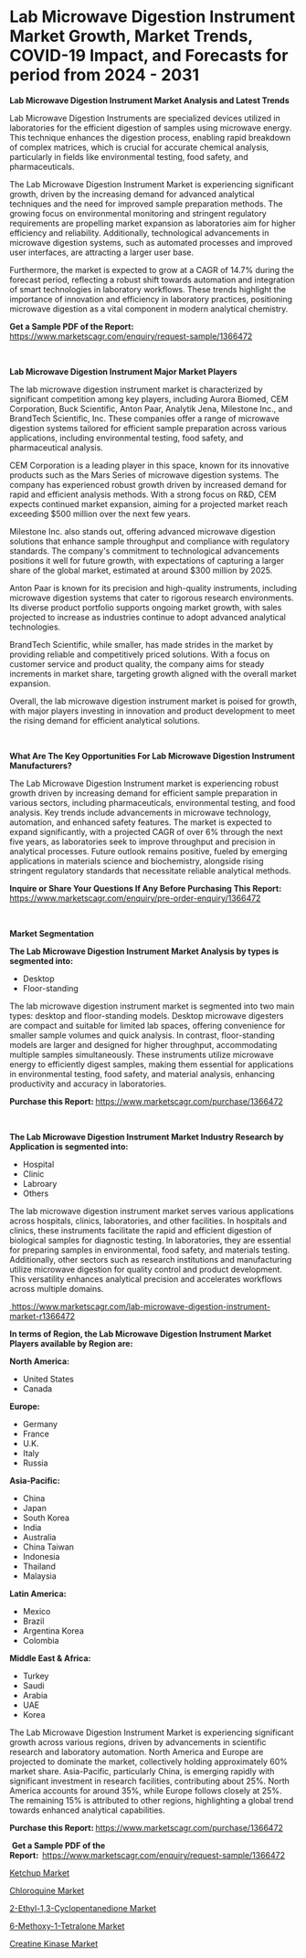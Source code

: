 <p><h1>Lab Microwave Digestion Instrument Market Growth, Market Trends, COVID-19 Impact, and Forecasts for period from 2024 - 2031</h1></p><p><strong>Lab Microwave Digestion Instrument Market Analysis and Latest Trends</strong></p>
<p><p>Lab Microwave Digestion Instruments are specialized devices utilized in laboratories for the efficient digestion of samples using microwave energy. This technique enhances the digestion process, enabling rapid breakdown of complex matrices, which is crucial for accurate chemical analysis, particularly in fields like environmental testing, food safety, and pharmaceuticals.</p><p>The Lab Microwave Digestion Instrument Market is experiencing significant growth, driven by the increasing demand for advanced analytical techniques and the need for improved sample preparation methods. The growing focus on environmental monitoring and stringent regulatory requirements are propelling market expansion as laboratories aim for higher efficiency and reliability. Additionally, technological advancements in microwave digestion systems, such as automated processes and improved user interfaces, are attracting a larger user base.</p><p>Furthermore, the market is expected to grow at a CAGR of 14.7% during the forecast period, reflecting a robust shift towards automation and integration of smart technologies in laboratory workflows. These trends highlight the importance of innovation and efficiency in laboratory practices, positioning microwave digestion as a vital component in modern analytical chemistry.</p></p>
<p><strong>Get a Sample PDF of the Report:&nbsp;</strong> <a href="https://www.marketscagr.com/enquiry/request-sample/1366472">https://www.marketscagr.com/enquiry/request-sample/1366472</a></p>
<p>&nbsp;</p>
<p><strong>Lab Microwave Digestion Instrument Major Market Players</strong></p>
<p><p>The lab microwave digestion instrument market is characterized by significant competition among key players, including Aurora Biomed, CEM Corporation, Buck Scientific, Anton Paar, Analytik Jena, Milestone Inc., and BrandTech Scientific, Inc. These companies offer a range of microwave digestion systems tailored for efficient sample preparation across various applications, including environmental testing, food safety, and pharmaceutical analysis.</p><p>CEM Corporation is a leading player in this space, known for its innovative products such as the Mars Series of microwave digestion systems. The company has experienced robust growth driven by increased demand for rapid and efficient analysis methods. With a strong focus on R&D, CEM expects continued market expansion, aiming for a projected market reach exceeding $500 million over the next few years.</p><p>Milestone Inc. also stands out, offering advanced microwave digestion solutions that enhance sample throughput and compliance with regulatory standards. The company's commitment to technological advancements positions it well for future growth, with expectations of capturing a larger share of the global market, estimated at around $300 million by 2025.</p><p>Anton Paar is known for its precision and high-quality instruments, including microwave digestion systems that cater to rigorous research environments. Its diverse product portfolio supports ongoing market growth, with sales projected to increase as industries continue to adopt advanced analytical technologies.</p><p>BrandTech Scientific, while smaller, has made strides in the market by providing reliable and competitively priced solutions. With a focus on customer service and product quality, the company aims for steady increments in market share, targeting growth aligned with the overall market expansion.</p><p>Overall, the lab microwave digestion instrument market is poised for growth, with major players investing in innovation and product development to meet the rising demand for efficient analytical solutions.</p></p>
<p>&nbsp;</p>
<p><strong>What Are The Key Opportunities For Lab Microwave Digestion Instrument Manufacturers?</strong></p>
<p><p>The Lab Microwave Digestion Instrument market is experiencing robust growth driven by increasing demand for efficient sample preparation in various sectors, including pharmaceuticals, environmental testing, and food analysis. Key trends include advancements in microwave technology, automation, and enhanced safety features. The market is expected to expand significantly, with a projected CAGR of over 6% through the next five years, as laboratories seek to improve throughput and precision in analytical processes. Future outlook remains positive, fueled by emerging applications in materials science and biochemistry, alongside rising stringent regulatory standards that necessitate reliable analytical methods.</p></p>
<p><strong>Inquire or Share Your Questions If Any Before Purchasing This Report:</strong> <a href="https://www.marketscagr.com/enquiry/pre-order-enquiry/1366472">https://www.marketscagr.com/enquiry/pre-order-enquiry/1366472</a></p>
<p>&nbsp;</p>
<p><strong>Market Segmentation</strong></p>
<p><strong>The Lab Microwave Digestion Instrument Market Analysis by types is segmented into:</strong></p>
<p><ul><li>Desktop</li><li>Floor-standing</li></ul></p>
<p><p>The lab microwave digestion instrument market is segmented into two main types: desktop and floor-standing models. Desktop microwave digesters are compact and suitable for limited lab spaces, offering convenience for smaller sample volumes and quick analysis. In contrast, floor-standing models are larger and designed for higher throughput, accommodating multiple samples simultaneously. These instruments utilize microwave energy to efficiently digest samples, making them essential for applications in environmental testing, food safety, and material analysis, enhancing productivity and accuracy in laboratories.</p></p>
<p><strong>Purchase this Report:&nbsp;</strong><a href="https://www.marketscagr.com/purchase/1366472">https://www.marketscagr.com/purchase/1366472</a></p>
<p>&nbsp;</p>
<p><strong>The Lab Microwave Digestion Instrument Market Industry Research by Application is segmented into:</strong></p>
<p><ul><li>Hospital</li><li>Clinic</li><li>Labroary</li><li>Others</li></ul></p>
<p><p>The lab microwave digestion instrument market serves various applications across hospitals, clinics, laboratories, and other facilities. In hospitals and clinics, these instruments facilitate the rapid and efficient digestion of biological samples for diagnostic testing. In laboratories, they are essential for preparing samples in environmental, food safety, and materials testing. Additionally, other sectors such as research institutions and manufacturing utilize microwave digestion for quality control and product development. This versatility enhances analytical precision and accelerates workflows across multiple domains.</p></p>
<p><a href="https://www.marketscagr.com/lab-microwave-digestion-instrument-market-r1366472">&nbsp;https://www.marketscagr.com/lab-microwave-digestion-instrument-market-r1366472</a></p>
<p><strong>In terms of Region, the Lab Microwave Digestion Instrument Market Players available by Region are:</strong></p>
<p>
    <p> <strong> North America: </strong>
        <ul>
            <li>United States</li>
            <li>Canada</li>
        </ul>
        </p> 
    <p> <strong> Europe: </strong>
        <ul>
            <li>Germany</li>
            <li>France</li>
            <li>U.K.</li>
            <li>Italy</li>
            <li>Russia</li>
        </ul>
        </p> 
    <p> <strong> Asia-Pacific: </strong>
        <ul>
            <li>China</li>
            <li>Japan</li>
            <li>South Korea</li>
            <li>India</li>
            <li>Australia</li>
            <li>China Taiwan</li>
            <li>Indonesia</li>
            <li>Thailand</li>
            <li>Malaysia</li>
        </ul>
        </p> 
    <p> <strong> Latin America: </strong>
        <ul>
            <li>Mexico</li>
            <li>Brazil</li>
            <li>Argentina Korea</li>
            <li>Colombia</li>
        </ul>
        </p> 
    <p> <strong> Middle East & Africa: </strong>
        <ul>
            <li>Turkey</li>
            <li>Saudi</li>
            <li>Arabia</li>
            <li>UAE</li>
            <li>Korea</li>
        </ul>
    </p>
    </p>
<p><p>The Lab Microwave Digestion Instrument Market is experiencing significant growth across various regions, driven by advancements in scientific research and laboratory automation. North America and Europe are projected to dominate the market, collectively holding approximately 60% market share. Asia-Pacific, particularly China, is emerging rapidly with significant investment in research facilities, contributing about 25%. North America accounts for around 35%, while Europe follows closely at 25%. The remaining 15% is attributed to other regions, highlighting a global trend towards enhanced analytical capabilities.</p></p>
<p><strong>Purchase this Report: </strong><a href="https://www.marketscagr.com/purchase/1366472">https://www.marketscagr.com/purchase/1366472</a></p>
<p>&nbsp;<strong>Get a Sample PDF of the Report:&nbsp;&nbsp;</strong><a href="https://www.marketscagr.com/enquiry/request-sample/1366472">https://www.marketscagr.com/enquiry/request-sample/1366472</a></p>
<p><strong></strong></p>
<p><p><a href="https://www.linkedin.com/pulse/global-ketchup-market-trends-innovations-forward-looking-w1tnf?trackingId=QVk2TQjZSJODO5Fk1QrV4A%3D%3D">Ketchup Market</a></p><p><a href="https://www.linkedin.com/pulse/strategic-market-insights-navigating-global-chloroquine-landscape-mgcae?trackingId=QmcJE0h7R8Kim8hUyYCXSA%3D%3D">Chloroquine Market</a></p><p><a href="https://issuu.com/reportprime-2/docs/2-ethyl-13-cyclopentanedione-market_31e5f0e86a998b">2-Ethyl-1,3-Cyclopentanedione Market</a></p><p><a href="https://issuu.com/reportprime-2/docs/6-methoxy-1-tetralone-market-size-2_ab352f7ce69384">6-Methoxy-1-Tetralone Market</a></p><p><a href="https://www.linkedin.com/pulse/how-creatine-kinase-market-evolved-key-trends-regional-dynamics-2jvpe?trackingId=Xfn76plWTzmG0fItlVMnNg%3D%3D">Creatine Kinase Market</a></p></p>